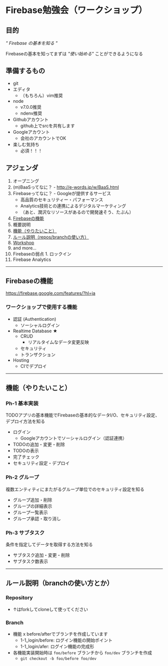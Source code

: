 Firebase勉強会（ワークショップ）
==============

## 目的

*" Firebase の基本を知る "*

Firebaseの基本を知ってまずは *"使い始める"* ことができるようになる

## 準備するもの

- git
- エディタ
  - （もちろん）vim推奨
- node
  - v7.0.0推奨
  - ndenv推奨
- Githubアカウント
  - github上でsrcを共有します
- Googleアカウント
  - 会社のアカウントでOK
- 楽しむ気持ち
  - 必須！！！

## アジェンダ

1. オープニング
  1. (m)BaaSってなに？
    - http://e-words.jp/w/BaaS.html
  1. Firebaseってなに？
    - Googleが提供するサービス
      - 高品質のセキュリティー・パフォーマンス
      - Analytics技術との連携によるデジタルマーケティング
      - （あと、潤沢なリソースがあるので開発速そう、たぶん）
  1. [Firebaseの機能](#Firebaseの機能)
1. 概要説明
  1. [機能（やりたいこと）](#機能（やりたいこと）)
  1. [ルール説明（repos/branchの使い方）](#ルール説明（repos/branchの使い方）)
1. [Workshop](WORKSHOP/index.md)
1. and more...
  1. Firebaseの弱点
    1. ロックイン
  1. Firebase Analytics

---

## Firebaseの機能

https://firebase.google.com/features/?hl=ja

### ワークショップで使用する機能

- 認証 (Authentication)
  - ソーシャルログイン
- Realtime Database ★
  - CRUD
    - リアルタイムなデータ変更反映
  - セキュリティ
  - トランザクション
- Hosting
  - CIでデプロイ

---

## 機能（やりたいこと）

### Ph-1 基本実装

TODOアプリの基本機能でFirebaseの基本的なデータI/O、セキュリティ設定、デプロイ方法を知る

- ログイン
  - Googleアカウントでソーシャルログイン（認証連携）
- TODOの追加・変更・削除
- TODOの表示
- 完了チェック
- セキュリティ設定・デプロイ

### Ph-2 グループ

複数エンティティにまたがるグループ単位でのセキュリティ設定を知る

- グループ追加・削除
- グループの詳細表示
- グループ一覧表示
- グループ承認・取り消し

### Ph-3 サブタスク

条件を指定してデータを取得する方法を知る

- サブタスク追加・変更・削除
- サブタスク数表示

---

## ルール説明（branchの使い方とか）

### Repository

<URL>

- ↑はforkしてcloneして使ってください

### Branch

- 機能 x before/afterでブランチを作成しています
  - 1-1_login/before: ログイン機能の開始ポイント
  - 1-1_login/afer: ログイン機能の完成形
- 各機能実装開始時は `foo/before` ブランチから `foo/dev` ブランチを作成
  - `git checkout -b foo/before foo/dev`
